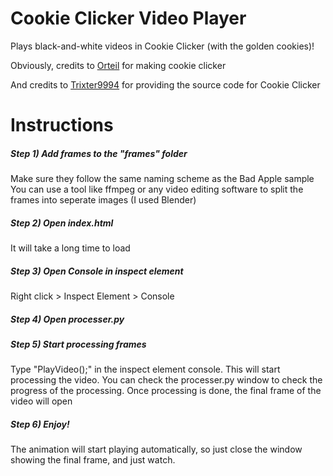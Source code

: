 # Cookie Clicker Video Player
Plays black-and-white videos in Cookie Clicker (with the golden cookies)!

Obviously, credits to [Orteil](http://orteil.dashnet.org/cookieclicker/) for making cookie clicker

And credits to [Trixter9994](https://github.com/Trixter9994/Cookie-Clicker-Source-Code) for providing the source code for Cookie Clicker

# Instructions
##### Step 1) Add frames to the "frames" folder
Make sure they follow the same naming scheme as the Bad Apple sample
You can use a tool like ffmpeg or any video editing software to split the frames into seperate images (I used Blender)

##### Step 2) Open index.html
It will take a long time to load


##### Step 3) Open Console in inspect element
Right click > Inspect Element > Console

##### Step 4) Open processer.py

##### Step 5) Start processing frames
Type "PlayVideo();" in the inspect element console. This will start processing the video. You can check the processer.py window to check the progress of the processing. Once processing is done, the final frame of the video will open

##### Step 6) Enjoy!
The animation will start playing automatically, so just close the window showing the final frame, and just watch.
